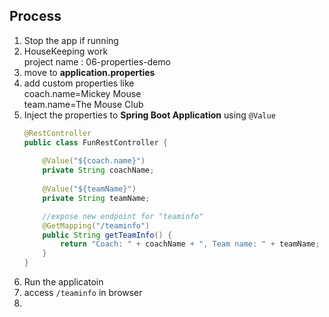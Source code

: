## Process 
1. Stop the app if running 
2. HouseKeeping work  
project name : 06-properties-demo
3. move to **application.properties**
4. add custom properties like  
coach.name=Mickey Mouse  
team.name=The Mouse Club
5. Inject the properties to **Spring Boot Application** using `@Value`
    ```java
    @RestController
    public class FunRestController {
        
        @Value("${coach.name}")
        private String coachName; 
        
        @Value("${teamName}")
        private String teamName;
   
        //expose new endpoint for "teaminfo"
        @GetMapping("/teaminfo")
        public String getTeamInfo() {
            return "Coach: " + coachName + ", Team name: " + teamName;
        }    
    }
    ```
6. Run the applicatoin 
7. access `/teaminfo` in browser
8. 